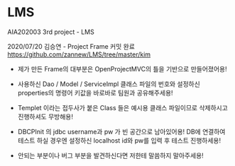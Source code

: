 # LMS
AIA202003 3rd project - LMS


2020/07/20
김승연 - Project Frame 커밋 완료 https://github.com/zannew/LMS/tree/master/kim

* 제가 만든 Frame의 대부분은 OpenProjectMVC의 틀을 기반으로 만들어졌어용!

* 사용하신 Dao / Model / ServiceImpl 클래스 파일의 번호와 설정하신 properties의 명령어 키값을 바로바로 팀원과 공유해주세용!

* Templet 이라는 접두사가 붙은 Class 들은 예시용 클래스 파일이므로 삭제하시고 진행하셔도 무방해용!

* DBCPInit 의 jdbc username과 pw 가 빈 공간으로 남아있어용! DB에 연결하여 
  테스트 하실 경우엔 설정하신 localhost id와 pw를 입력 후 테스트 진행하세용!
  
* 안되는 부분이나 버그 부분을 발견하신다면 저한테 말씀하지 말아주세용!
